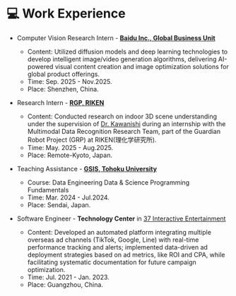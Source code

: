 # 💻 Work Experience
* Computer Vision Research Intern - [**Baidu Inc., Global Business Unit**](https://ir.baidu.com/)
  * Content: Utilized diffusion models and deep learning technologies to develop intelligent image/video generation algorithms, delivering AI-powered visual content creation and image optimization solutions for global product offerings.
  * Time: Sep. 2025 - Nov.2025.
  * Place: Shenzhen, China.

* Research Intern - [**RGP, RIKEN**](https://grp.riken.jp/en/labs/multimodal_data_recognition/)
  * Content: Conducted research on indoor 3D scene understanding under the supervision of [Dr. Kawanishi](https://yasutomo57jp.github.io/) during an internship with the Multimodal Data Recognition Research Team, part of the Guardian Robot Project (GRP) at RIKEN(理化学研究所).
  * Time: May. 2025 - Aug.2025.
  * Place: Remote-Kyoto, Japan.


* Teaching Assistance - [**GSIS, Tohoku University**](https://www.is.tohoku.ac.jp/en/)
  * Course: Data Engineering Data & Science Programming Fundamentals
  * Time: Mar. 2024 - Jul.2024.
  * Place: Sendai, Japan.


* Software Engineer - **Technology Center** in [37 Interactive Entertainment](https://www.37entertainment.net/)
  * Content: Developed an automated platform integrating multiple overseas ad channels (TikTok, Google, Line) with real-time performance tracking and alerts; implemented data-driven ad deployment strategies based on ad metrics, like ROI and CPA, while facilitating systematic documentation for future campaign optimization.
  * Time: Jul. 2021 - Jan. 2023.
  * Place: Guangzhou, China.
